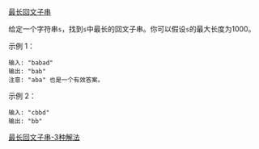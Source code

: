 [最长回文子串](https://leetcode-cn.com/problems/median-of-two-sorted-arrays/)

给定一个字符串`s`，找到`s`中最长的回文子串。你可以假设`s`的最大长度为1000。

示例 1：

```
输入: "babad"
输出: "bab"
注意: "aba" 也是一个有效答案。
```

示例 2：

```
输入: "cbbd"
输出: "bb"
```

[最长回文子串-3种解法](https://leetcode-cn.com/problems/longest-palindromic-substring/solution/zui-chang-hui-wen-zi-chuan-by-617076674/)